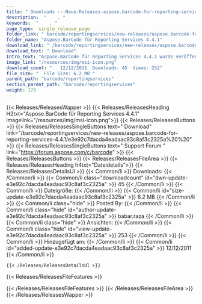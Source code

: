 ```yaml
---
title: " Downloads ---Neue-Releases-aspose.barcode-for-reporting-services-4.4.1 . "
description:  "    . " 
keywords:  "    . " 
page_type:  single_release_page
folder_link: " barcode/reportingservices/new-releases/aspose.barcode-for-reporting-services-4.4.1/"
folder_name: "Aspose.BarCode für Reporting Services 4.4.1"
download_link: " /barcode/reportingservices/new-releases/aspose.barcode-for-reporting-services-4.4.1/e3e92c7dacda4eadaac93c8af3c2325a"
download_text: " Download"
Intro_text: "Aspose.BarCode für Reporting Services 4.4.1 wurde veröffentlicht. Nachfolgend die neuen..."
image_link: "/resources/img/msi-icon.png"
download_count: "   12/12/2011  Downloads: 45  Views: 252"
file_size: "  File Size: 6.2 MB "
parent_path: "barcode/reportingservices"
section_parent_path: "barcode/reportingservices"
weight: 173
---
```


{{< Releases/ReleasesWapper >}}
  {{< Releases/ReleasesHeading H2txt="Aspose.BarCode für Reporting Services 4.4.1" imagelink="/resources/img/msi-icon.png">}}
  {{< Releases/ReleasesButtons >}}
    {{< Releases/ReleasesSingleButtons text=" Download" link="/barcode/reportingservices/new-releases/aspose.barcode-for-reporting-services-4.4.1/e3e92c7dacda4eadaac93c8af3c2325a%20%20" >}}
    {{< Releases/ReleasesSingleButtons text=" Support Forum " link="https://forum.aspose.com/c/barcode" >}}
  {{< Releases/ReleasesButtons >}}
  {{< Releases/ReleasesFileArea >}}
    {{< Releases/ReleasesHeading h4txt="Dateidetails">}}
    {{< Releases/ReleasesDetailsUl >}}
            {{< Common/li >}} Downloads: {{< /Common/li >}}
      {{< Common/li class="downloadcount" id="dwn-update-e3e92c7dacda4eadaac93c8af3c2325a" >}} 45 {{< /Common/li >}}
      {{< Common/li >}} Dateigröße: {{< /Common/li >}}
      {{< Common/li id="size-update-e3e92c7dacda4eadaac93c8af3c2325a" >}} 6.2 MB {{< /Common/li >}} 
      {{< Common/li  class="hide" >}} Posted By: {{< /Common/li >}} 
      {{< Common/li class="hide" id="author-update-e3e92c7dacda4eadaac93c8af3c2325a" >}} babar.raza {{< /Common/li >}}
      {{< Common/li class="hide" >}} Ansichten: {{< /Common/li >}}
      {{< Common/li class="hide" id="view-update-e3e92c7dacda4eadaac93c8af3c2325a" >}} 253 {{< /Common/li >}}
      {{< Common/li >}} Hinzugefügt am: {{< /Common/li >}}
      {{< Common/li id="added-update-e3e92c7dacda4eadaac93c8af3c2325a" >}} 12/12/2011 {{< /Common/li >}} 

    {{< /Releases/ReleasesDetailsUl >}}

  {{< Releases/ReleasesFileFeatures >}}
      
  {{< /Releases/ReleasesFileFeatures >}}
 {{< /Releases/ReleasesFileArea >}}
{{< /Releases/ReleasesWapper >}}



